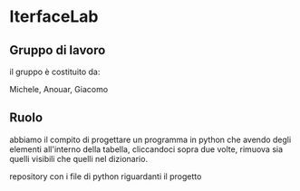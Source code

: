 # IterfaceLab
## Gruppo di lavoro
il gruppo è costituito da:

Michele, Anouar, Giacomo

## Ruolo
abbiamo il compito di progettare un programma in python che avendo degli elementi all'interno della tabella, cliccandoci sopra due volte, rimuova sia quelli visibili che quelli nel dizionario.

repository con i file di python riguardanti il progetto
